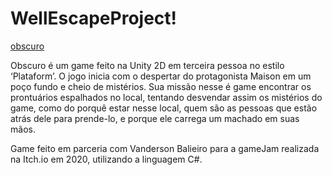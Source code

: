 # WellEscapeProject!

[obscuro](https://user-images.githubusercontent.com/39005073/215301604-40800081-88ea-449a-a4ae-ca3b89c87d61.jpg)

Obscuro é um game feito na Unity 2D em terceira pessoa no estilo ‘Plataform’. O jogo inicia com o despertar do protagonista Maison em um poço fundo e cheio de mistérios. Sua missão nesse é game encontrar os prontuários espalhados no local, tentando desvendar assim os mistérios do game, como do porquê estar nesse local, quem são as pessoas que estão atrás dele para prende-lo, e porque ele carrega um machado em suas mãos.

Game feito em parceria com Vanderson Balieiro para a gameJam realizada na Itch.io em 2020, utilizando a linguagem C#.

